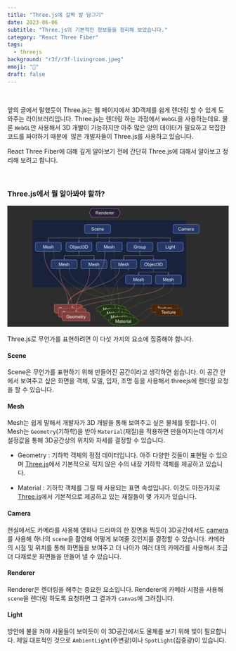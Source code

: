 ```yaml
---
title: "Three.js에 살짝 발 담그기"
date: 2023-06-06
subtitle: "Three.js의 기본적인 정보들을 정리해 보았습니다."
category: "React Three Fiber"
tags:
  - threejs
background: "r3f/r3f-livingroom.jpeg"
emoji: "🔬"
draft: false
---
```


<br/>

앞의 글에서 말했듯이 Three.js는 웹 페이지에서 3D객체를 쉽게 렌더링 할 수 있게 도와주는 라이브러리입니다. Three.js는 렌더링 하는 과정에서 `WebGL`을 사용하는데요. 물론 `WebGL`만 사용해서 3D 개발이 가능하지만 아주 많은 양의 데이터가 필요하고 복잡한 코드를 짜야하기 때문에  많은 개발자들이 Three.js를 사용하고 있습니다.

React Three Fiber에 대해 깊게 알아보기 전에 간단히 Three.js에 대해서 알아보고 정리해 보려고 합니다.

<br/>

### Three.js에서 뭘 알아봐야 할까?

<div style="width:100%; margin:auto;">

![threejsbasic](../../assets/images/r3f/r3f-threejsbasic.png)

</div>

Three.js로 무언가를 표현하려면 이 다섯 가지의 요소에 집중해야 합니다.

#### Scene

Scene은 무언가를 표현하기 위해 만들어진 공간이라고 생각하면 쉽습니다. 이 공간 안에서 보여주고 싶은 화면을 객체, 모델, 입자, 조명 등을 사용해서 threejs에 렌더링 요청을 할 수 있습니다.

#### Mesh

Mesh는 쉽게 말해서 개발자가 3D 개발을 통해 보여주고 싶은 물체를 뜻합니다. 이 Mesh는 `Geometry`(기하학)을 받아 `Material`(재질)을 적용하면 만들어지는데 여기서 설정값을 통해 3D공간상의 위치와 자세를 결정할 수 있습니다.

- Geometry :
  기하학 객체의 정점 데이터입니다. 아주 다양한 것들이 표현될 수 있으며 [Three.js](https://threejs.org/docs/#api/ko/geometries/BoxGeometry "Three.js")에서 기본적으로 적지 않은 수의 내장 기하학 객체를 제공하고 있습니다.

- Material :
  기하학 객체를 그릴 때 사용되는 표면 속성입니다. 이것도 마찬가지로 [Three.js](https://threejs.org/docs/#api/ko/constants/Materials "Three.js")에서 기본적으로 제공하고 있는 재질들이 몇 가지가 있습니다.

#### Camera

현실에서도 카메라를 사용해 영화나 드라마의 한 장면을 찍듯이 3D공간에서도 [camera](https://threejs.org/docs/#api/ko/cameras/Camera "camera")를 사용해 하나의 `scene`을 촬영해 어떻게 보여줄 것인지를 결정할 수 있습니다. 카메라의 시점 및 위치를 통해 화면들을 보여주고 더 나아가 여러 대의 카메라를 사용해서 조금 더 다채로운 화면들을 만들어 낼 수 있습니다.

#### Renderer

Renderer은 렌더링을 해주는 중요한 요소입니다. Renderer에 카메라 시점을 사용해 `scene`을 렌더링 하도록 요청하면 그 결과가 `canvas`에 그려집니다.

#### Light

방안에 불을 켜야 사물들이 보이듯이 이 3D공간에서도 물체를 보기 위해 빛이 필요합니다. 제일 대표적인 것으로 `AmbientLight`(주변광)이나 `SpotLight`(집중광)이 있습니다.
